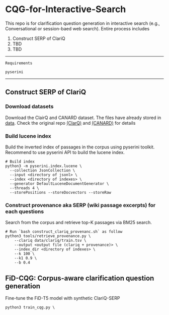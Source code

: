 # CQG-for-Interactive-Search

This repo is for clarification question generation in interactive search (e.g., Conversational or session-baed web search).
Entire process includes

1. Construct SERP of ClariQ
2. TBD
3. TBD

---
```
Requirements

pyserini
```
---
## Construct SERP of ClariQ

### Download datasets
Download the ClairQ and CANARD dataset. The files have already stored in [data](data/).
Check the original repo [(ClarQ)](#) and [(CANARD)](#) for details

### Build lucene index 
Build the inverted index of passages in the corpus using pyserini toolkit.
Recommend to use pyserini API to build the lucene index.
```
# Build index
python3 -m pyserini.index.lucene \
  --collection JsonCollection \
  --input <directory of jsonl> \
  --index <directory of indexes> \
  --generator DefaultLuceneDocumentGenerator \
  --threads 4 \
  --storePositions --storeDocvectors --storeRaw
```
### Construct provenance aka SERP (wiki passage excerpts) for each questions
Search from the corpus and retrieve top-K passages via BM25 search.
```
# Run `bash construct_clariq_provenanc.sh` as follow
python3 tools/retrieve_provenance.py \
    --clariq data/clariq/train.tsv \
    --output <output file (clariq + provenance)> \
    --index_dir <directory of indexes> \
    --k 100 \
    --k1 0.9 \
    --b 0.4
```

## FiD-CQG: Corpus-aware clarification question generation
Fine-tune the FiD-T5 model with synthetic ClariQ-SERP

```
python3 train_cqg.py \
  
```

